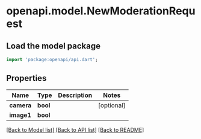 # openapi.model.NewModerationRequest

## Load the model package
```dart
import 'package:openapi/api.dart';
```

## Properties
Name | Type | Description | Notes
------------ | ------------- | ------------- | -------------
**camera** | **bool** |  | [optional] 
**image1** | **bool** |  | 

[[Back to Model list]](../README.md#documentation-for-models) [[Back to API list]](../README.md#documentation-for-api-endpoints) [[Back to README]](../README.md)


